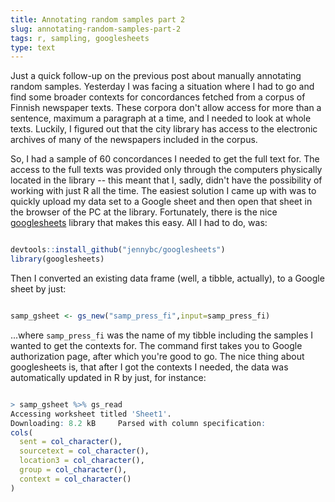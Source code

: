 ```yaml
---
title: Annotating random samples part 2
slug: annotating-random-samples-part-2
tags: r, sampling, googlesheets
type: text
---
```


Just a quick follow-up on the previous post about manually annotating random
samples. Yesterday I was facing a situation where I had to go and find some
broader contexts for concordances fetched from a corpus of Finnish newspaper
texts. These corpora don't allow access for more than a sentence, maximum
a paragraph at a time, and I needed to look at whole texts. Luckily, I figured
out that the city library has access to the electronic archives of many of the
newspapers included in the corpus.

So, I had a sample of 60 concordances I needed to get the full text for. The
access to the full texts was provided only through the computers physically
located in the library -- this meant that I, sadly, didn't have the
possibility of working with just R all the time. The easiest solution I came up with
was to quickly upload my data set to a Google sheet and then open that sheet
in the browser of the PC at the library. Fortunately, there is the nice
[googlesheets](https://github.com/jennybc/googlesheets) library that makes this easy.
All I had to do, was:

```r

devtools::install_github("jennybc/googlesheets")
library(googlesheets)

```

Then I converted an existing data frame (well, a tibble, actually), to a Google sheet by just:

```r

samp_gsheet <- gs_new("samp_press_fi",input=samp_press_fi)

```

...where `samp_press_fi` was the name of my tibble including the samples
I wanted to get the contexts for. The command first takes you to Google
authorization page, after which you're good to go. The nice thing about
googlesheets is, that after I got the contexts I needed, the data was automatically
updated in R by just, for instance:

```r

> samp_gsheet %>% gs_read
Accessing worksheet titled 'Sheet1'.
Downloading: 8.2 kB     Parsed with column specification:
cols(
  sent = col_character(),
  sourcetext = col_character(),
  location3 = col_character(),
  group = col_character(),
  context = col_character()
)

```
